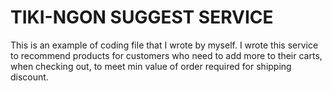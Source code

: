 # TIKI-NGON SUGGEST SERVICE

This is an example of coding file that I wrote by myself. 
I wrote this service to recommend products for customers who need to add more to their carts, when checking out, to meet min value of order required for shipping discount.
